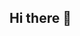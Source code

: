 ## Hi there 👋

<!--
**bibzr/bibzr** is a ✨ _special_ ✨ repository because its `README.md` (this file) appears on your GitHub profile.

# Olá, me chamo Beatriz Oliveira ! 
## Bem vindo ao meu perfil GitHub 👋

- 🔭 Atualmente estou trabalhando Antifraudes e Cibersegurança 
- 👯 Estou procurando colaborar em projetos antifraudes
- 😄 Pronomes: ela/dela
- ⚡ Curiosidade: tenho 6 gatos, amo eles

https://tenor.com/pt-BR/view/cat99-cat999-cat88-cat888-gif-25415168

- 📒 Estou aprendendo: 
            <i class="devicon-googlecloud-plain"></i>
          
            <i class="devicon-java-plain-wordmark"></i>
          
            <i class="devicon-javascript-plain"></i>
          
            <i class="devicon-python-plain-wordmark"></i>
          
            <i class="devicon-vscode-plain"></i>
## Contatos:

<div>
<a href="https://instagram.com/zirtaeboli" target="_blank"><img loading="lazy" src="https://img.shields.io/badge/-Instagram-%23E4405F?style=for-the-badge&logo=instagram&logoColor=white" target="_blank"></a>
<a href="https://www.twitch.tv/bibzr" target="_blank"><img loading="lazy" src="https://img.shields.io/badge/Twitch-9146FF?style=for-the-badge&logo=twitch&logoColor=white" target="_blank"></a>
<a href="https://www.linkedin.com/in/beoli" target="_blank"><img loading="lazy" src="https://img.shields.io/badge/-LinkedIn-%230077B5?style=for-the-badge&logo=linkedin&logoColor=white" target="_blank"></a>   
</div>         

<div>
<a href="https://github.com/bibzr">
<img loading="lazy" height="180em" src="https://github-readme-stats.vercel.app/api/top-langs/?username=seu-usuário-aqui&layout=compact&langs_count=7&theme=dracula"/>
<img loading="lazy" height="180em" src="https://github-readme-stats.vercel.app/api?username=seu-usuário-aqui&show_icons=true&theme=dracula&include_all_commits=true&count_private=true"/>
</div>

![Snake animation](https://github.com/bibzr/bibzr/blob/output/github-contribution-grid-snake.svg)

--!>
